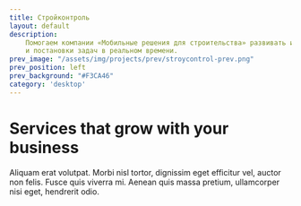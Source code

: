 ```yaml
---
title: Стройконтроль
layout: default
description:
    Помогаем компании «Мобильные решения для строительства» развивать их флагманский продукт для осуществления контроля качества строительных работ
    и постановки задач в реальном времени.
prev_image: "/assets/img/projects/prev/stroycontrol-prev.png"
prev_position: left
prev_background: "#F3CA46"
category: 'desktop'
---
```


# Services that grow with your business

Aliquam erat volutpat. Morbi nisl tortor, dignissim eget efficitur vel, auctor non felis. Fusce quis viverra mi. Aenean quis massa pretium, ullamcorper nisi eget, hendrerit odio.
